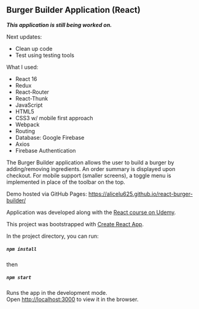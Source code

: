 
## Burger Builder Application (React)

***This application is still being worked on.***

Next updates:
* Clean up code
* Test using testing tools

What I used: 
* React 16
* Redux
* React-Router
* React-Thunk
* JavaScript
* HTML5
* CSS3 w/ mobile first approach
* Webpack
* Routing
* Database: Google Firebase
* Axios
* Firebase Authentication


The Burger Builder application allows the user to build a burger by adding/removing ingredients. An order summary is displayed upon checkout. For mobile support (smaller screens), a toggle menu is implemented in place of the toolbar on the top.

Demo hosted via GitHub Pages: https://alicelu625.github.io/react-burger-builder/ 

Application was developed along with the [React course on Udemy](https://www.udemy.com/course/react-the-complete-guide-incl-redux/).

This project was bootstrapped with [Create React App](https://github.com/facebook/create-react-app).

In the project directory, you can run:
##### `npm install`

then

##### `npm start`

Runs the app in the development mode.<br />
Open [http://localhost:3000](http://localhost:3000) to view it in the browser.